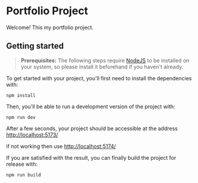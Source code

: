 # Portfolio Project

Welcome! This my portfolio project.

## Getting started

> **Prerequisites:**
> The following steps require [NodeJS](https://nodejs.org/en/) to be installed on your system, so please
> install it beforehand if you haven't already.

To get started with your project, you'll first need to install the dependencies with:

```
npm install
```

Then, you'll be able to run a development version of the project with:

```
npm run dev
```

After a few seconds, your project should be accessible at the address
[http://localhost:5173/](http://localhost:5173/)

if not working then use [http://localhost:5174/](http://localhost:5174/)

If you are satisfied with the result, you can finally build the project for release with:

```
npm run build
```
